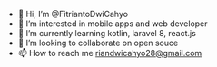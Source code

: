 - 👋 Hi, I’m @FitriantoDwiCahyo
- 👀 I’m interested in mobile apps and web developer
- 🌱 I’m currently learning kotlin, laravel 8, react.js
- 💞️ I’m looking to collaborate on open souce
- 📫 How to reach me riandwicahyo28@gmail.com

